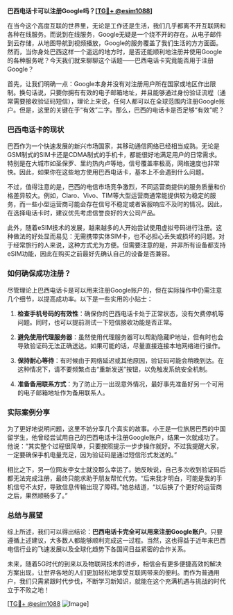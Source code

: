 **巴西电话卡可以注册Google吗？[[TG💪+ @esim1088](https://t.me/s/esim1088)]**

在当今这个高度互联的世界里，无论是工作还是生活，我们几乎都离不开互联网和各种在线服务。而说到在线服务，Google无疑是一个绕不开的存在。从电子邮件到云存储，从地图导航到视频播放，Google的服务覆盖了我们生活的方方面面。然而，当你身处巴西这样一个遥远的地方时，是否还能顺利地注册并使用Google的各种服务呢？今天我们就来聊聊这个话题——巴西电话卡究竟能否用于注册Google？

首先，让我们明确一点：Google本身并没有对注册用户所在国家或地区作出限制。换句话说，只要你拥有有效的电子邮箱地址，并且能够通过身份验证流程（通常需要接收验证码短信），理论上来说，任何人都可以在全球范围内注册Google账户。但是，这里的关键在于“有效”二字。那么，巴西的电话卡是否足够“有效”呢？

### 巴西电话卡的现状

巴西作为一个快速发展的新兴市场国家，其移动通信网络已经相当成熟。无论是GSM制式的SIM卡还是CDMA制式的手机卡，都能很好地满足用户的日常需求。特别是在大城市如圣保罗、里约热内卢等地，信号覆盖率极高，网络速度也非常快。因此，如果你在这些地方使用巴西电话卡，基本上不会遇到什么问题。

不过，值得注意的是，巴西的电信市场竞争激烈，不同运营商提供的服务质量和价格差异较大。例如，Claro、Vivo、TIM等大型运营商通常能提供较为稳定的服务，而一些小型运营商可能会存在信号不稳定或者客服响应不及时的情况。因此，在选择电话卡时，建议优先考虑信誉良好的大公司产品。

此外，随着eSIM技术的发展，越来越多的人开始尝试使用虚拟号码进行注册。这种做法的好处显而易见：无需携带实体SIM卡，也不必担心丢失或损坏的问题。对于经常旅行的人来说，这种方式尤为方便。但需要注意的是，并非所有设备都支持eSIM功能，因此在购买之前最好先确认自己的设备是否兼容。

### 如何确保成功注册？

尽管理论上巴西电话卡是可以用来注册Google账户的，但在实际操作中仍需注意几个细节，以提高成功率。以下是一些实用的小贴士：

1. **检查手机号码的有效性**：确保你的巴西电话卡处于正常状态，没有欠费停机等问题。同时，也可以提前测试一下短信接收功能是否正常。
   
2. **避免使用代理服务器**：虽然使用代理服务器可以帮助隐藏IP地址，但有时也会导致验证码无法正确送达。如果可能的话，尽量直接连接本地网络进行操作。

3. **保持耐心等待**：有时候由于网络延迟或其他原因，验证码可能会稍晚到达。在这种情况下，请不要频繁点击“重新发送”按钮，以免触发系统安全机制。

4. **准备备用联系方式**：为了防止万一出现意外情况，最好事先准备好另一个可用的电子邮箱地址作为备用联系人。

### 实际案例分享

为了更好地说明问题，这里不妨分享几个真实的故事。小王是一位旅居巴西的中国留学生，他曾经尝试用自己的巴西电话卡注册Google账户，结果一次就成功了。他说：“其实整个过程很简单，只要按照提示一步步操作就好。不过我提醒大家，一定要确保手机电量充足，因为验证码是通过短信形式发送的。”

相比之下，另一位网友李女士就没那么幸运了。她反映说，自己多次收到验证码后都无法完成注册，最终只能求助于朋友帮忙代劳。“后来我才明白，可能是我的手机信号不太好，导致信息传输出现了障碍。”她总结道，“以后换了个更好的运营商之后，果然顺畅多了。”

### 总结与展望

综上所述，我们可以得出结论：**巴西电话卡完全可以用来注册Google账户**。只要遵循上述建议，大多数人都能够顺利完成这一过程。当然，这也得益于近年来巴西电信行业的飞速发展以及全球化趋势下各国间日益紧密的合作关系。

未来，随着5G时代的到来以及物联网技术的进步，相信会有更多便捷高效的解决方案出现，让世界各地的人们更加轻松地享受互联网带来的便利。而作为普通用户，我们只需紧跟时代步伐，不断学习新知识，就能在这个充满机遇与挑战的时代立于不败之地！

[[TG💪+ @esim1088](https://t.me/s/esim1088) ![Image](https://i.postimg.cc/4NQfJmqS/Snipaste-2025-05-13-00-14-12.png)]